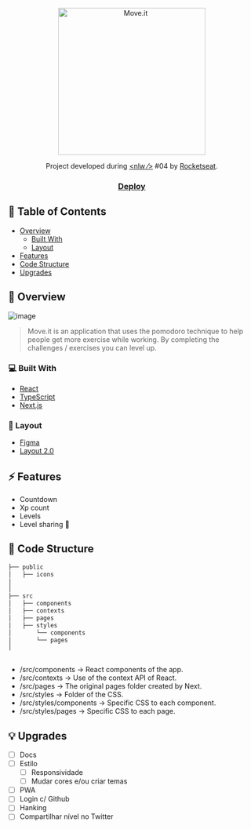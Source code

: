 <p align="center">
  <img src="./public/logo-full.svg" width="300" alt="Move.it" />
</p>

<div align="center">
   Project developed during <a href="https://nextlevelweek.com/" > &lt;nlw &frasl;&gt;</a> #04 by <a href="https://rocketseat.com.br" target="_blank">Rocketseat</a>.
</div>

<div align="center">
  <h3>
    <a href="">
      Deploy
    </a>
  </h3>
</div>

<!-- TABLE OF CONTENTS -->

## :pencil: Table of Contents
- [Overview](#overview)
  - [Built With](#built-with)
  - [Layout](#layout)
- [Features](#features)
- [Code Structure](#code-structure)
- [Upgrades](#upgrades)

<!-- OVERVIEW -->

## :tada: Overview
![image](https://user-images.githubusercontent.com/69325164/109162926-84df0300-7757-11eb-9e80-670b5504fbf9.png)

>Move.it is an application that uses the pomodoro technique to help people get more exercise while working. By completing the challenges / exercises you can level up.

### :computer: Built With
- [React](https://reactjs.org/)
- [TypeScript](https://www.typescriptlang.org/)
- [Next.js](https://nextjs.org/)

### :mag_right: Layout
- [Figma](https://www.figma.com/file/ZGk488t2x15o7Yv55mZ11F/Move.it-1.0-(Copy)?node-id=160%3A2761)
- [Layout 2.0](https://www.figma.com/file/avxCse96lTotCZ1SiD898T/Move.it-2.0-Copy)

## :zap: Features
- Countdown
- Xp count
- Levels
- Level sharing :construction:

## :file_folder: Code Structure
```bash
├── public
│   ├── icons
│ 
│   
├── src
│   ├── components   
│   ├── contexts
│   ├── pages
│   ├── styles
│       └── components
│       └── pages
│  
       
```

- /src/components -> React components of the app.
- /src/contexts -> Use of the context API of React.
- /src/pages -> The original pages folder created by Next.
- /src/styles -> Folder of the CSS.
- /src/styles/components -> Specific CSS to each component.
- /src/styles/pages -> Specific CSS to each page.

## :bulb: Upgrades
- [ ] Docs
- [ ] Estilo
  - [ ] Responsividade
  - [ ] Mudar cores e/ou criar temas
- [ ] PWA
- [ ] Login c/ Github
- [ ] Hanking
- [ ] Compartilhar nível no Twitter
